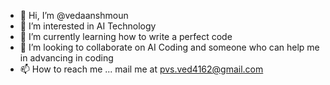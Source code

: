 - 👋 Hi, I’m @vedaanshmoun
- 👀 I’m interested in AI Technology
- 🌱 I’m currently learning how to write a perfect code
- 💞️ I’m looking to collaborate on AI Coding and someone who can help me in advancing in coding
- 📫 How to reach me ... mail me at pvs.ved4162@gmail.com

<!---
vedaanshmoun/vedaanshmoun is a ✨ special ✨ repository because its `README.md` (this file) appears on your GitHub profile.
You can click the Preview link to take a look at your changes.
--->
